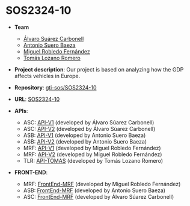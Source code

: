 # SOS2324-10

- **Team**
  - [Álvaro Suárez Carbonell](https://github.com/suarovski)
  - [Antonio Suero Baeza](https://github.com/antsuebae)
  - [Miguel Robledo Fernández](https://github.com/g3nesis333)
  - [Tomás Lozano Romero](https://github.com/TmsLzn)

- **Project description**: Our project is based on analyzing how the GDP affects vehicles in Europe.

- **Repository**: [gti-sos/SOS2324-10](https://github.com/gti-sos/SOS2324-10)

- **URL**: [SOS2324-10](http://sos2324-10.appspot.com)

-  **APIs**:
    - ASC: [API-V1](http://sos2324-10.appspot.com/api/v1/tourisms-per-age/docs) (developed by Álvaro Súarez Carbonell)
    - ASC: [API-V2](http://sos2324-10.appspot.com/api/v2/tourisms-per-age/docs) (developed by Álvaro Súarez Carbonell)
    - ASB: [API-V1](http://sos2324-10.appspot.com/api/v1/cars-by-motor/docs) (developed by Antonio Suero Baeza)
    - ASB: [API-V2](http://sos2324-10.appspot.com/api/v2/cars-by-motor/docs) (developed by Antonio Suero Baeza)
    - MRF: [API-V1](http://sos2324-10.appspot.com/api/v1/gdp-growth-rates/docs) (developed by Miguel Robledo Fernández)
    - MRF: [API-V2](http://sos2324-10.appspot.com/api/v2/gdp-growth-rates/docs) (developed by Miguel Robledo Fernández)
    - TLR: [API-TOMAS](https://sos2324-10.appspot.com/api/v1/vehicles-stock/docs) (developed by Tomás Lozano Romero)

- **FRONT-END**:
    - MRF: [FrontEnd-MRF](http://sos2324-10.appspot.com/gdp-growth-rates) (developed by Miguel Robledo Fernández)
    - ASB: [FrontEnd-MRF](http://sos2324-10.appspot.com/cars-by-motor) (developed by Antonio Suero Baeza)
    - ASC: [FrontEnd-MRF](http://sos2324-10.appspot.com/tourisms-per-age) (developed by Álvaro Súarez Carbonell)
    
